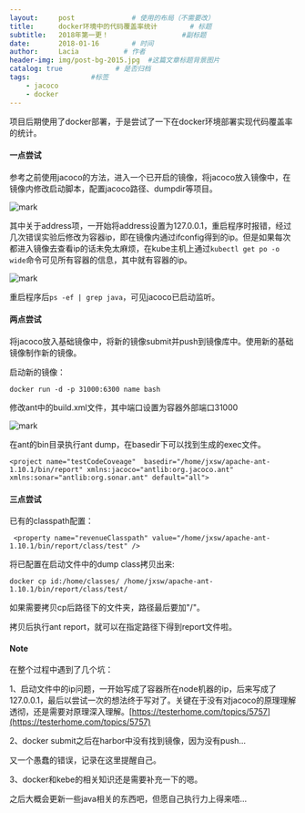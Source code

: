 ```yaml
---
layout:     post              # 使用的布局（不需要改）
title:      docker环境中的代码覆盖率统计        # 标题 
subtitle:   2018年第一更！                  #副标题
date:       2018-01-16        # 时间
author:     Lacia           # 作者
header-img: img/post-bg-2015.jpg  #这篇文章标题背景图片
catalog: true             # 是否归档
tags:               #标签
    - jacoco
    - docker
---
```


项目后期使用了docker部署，于是尝试了一下在docker环境部署实现代码覆盖率的统计。

#### 一点尝试

参考之前使用jacoco的方法，进入一个已开启的镜像，将jacoco放入镜像中，在镜像内修改启动脚本，配置jacoco路径、dumpdir等项目。

![mark](http://owl3le8ji.bkt.clouddn.com/blog/180116/a2a19L918H.png?imageslim)

其中关于address项，一开始将address设置为127.0.0.1，重启程序时报错，经过几次错误实验后修改为容器ip，即在镜像内通过ifconfig得到的ip。但是如果每次都进入镜像去查看ip的话未免太麻烦，在kube主机上通过`kubectl get po -o wide`命令可见所有容器的信息，其中就有容器的ip。

![mark](http://owl3le8ji.bkt.clouddn.com/blog/180105/cjdLbf9B2K.png?imageslim)

重启程序后`ps -ef | grep java`，可见jacoco已启动监听。



#### 两点尝试

将jacoco放入基础镜像中，将新的镜像submit并push到镜像库中。使用新的基础镜像制作新的镜像。

启动新的镜像：

`docker run -d -p 31000:6300 name bash  `

修改ant中的build.xml文件，其中端口设置为容器外部端口31000

![mark](http://owl3le8ji.bkt.clouddn.com/blog/180105/c1A54G509e.png?imageslim)

在ant的bin目录执行ant dump，在basedir下可以找到生成的exec文件。

```
<project name="testCodeCoveage"  basedir="/home/jxsw/apache-ant-1.10.1/bin/report" xmlns:jacoco="antlib:org.jacoco.ant" xmlns:sonar="antlib:org.sonar.ant" default="all">
```



#### 三点尝试

已有的classpath配置：

```
 <property name="revenueClasspath" value="/home/jxsw/apache-ant-1.10.1/bin/report/class/test" />
```



将已配置在启动文件中的dump class拷贝出来:

```
docker cp id:/home/classes/ /home/jxsw/apache-ant-1.10.1/bin/report/class/test/
```

如果需要拷贝cp后路径下的文件夹，路径最后要加"/"。

拷贝后执行ant report，就可以在指定路径下得到report文件啦。



#### Note

在整个过程中遇到了几个坑：

1、启动文件中的ip问题，一开始写成了容器所在node机器的ip，后来写成了127.0.0.1，最后以尝试一次的想法终于写对了。关键在于没有对jacoco的原理理解透彻，还是需要对原理深入理解。[https://testerhome.com/topics/5757](https://testerhome.com/topics/5757)

2、docker submit之后在harbor中没有找到镜像，因为没有push…

又一个愚蠢的错误，记录在这里提醒自己。

3、docker和kebe的相关知识还是需要补充一下的嗯。



之后大概会更新一些java相关的东西吧，但愿自己执行力上得来唔…